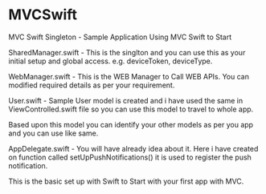 # MVCSwift
MVC Swift Singleton - Sample Application Using MVC Swift to Start

SharedManager.swift - This is the singlton and you can use this as your initial setup and global access. e.g. deviceToken, deviceType.

WebManager.swift - This is the WEB Manager to Call WEB APIs. You can modified required details as per your requirement.

User.swift - Sample User model is created and i have used the same in ViewControlled.swift file so you can use this model to travel to whole app.

Based upon this model you can identify your other models as per you app and you can use like same.


AppDelegate.swift - You will have already idea about it. Here i have created on function called setUpPushNotifications() it is used to register the push notification.

This is the basic set up with Swift to Start with your first app with MVC.

